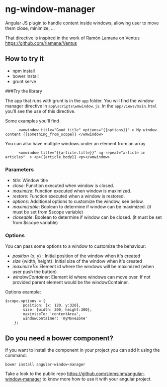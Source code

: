 # ng-window-manager
Angular JS plugin to handle content inside windows, allowing user to move them close, minimize, ...

That directive is inspired in the work of Ramón Lamana on Ventus https://github.com/rlamana/Ventus

## How to try it

* npm install
* bower install
* grunt serve

###Try the library

The app that runs with grunt is in the `app` folder. You will find the window manager directive in `app\scripts\wmwindow.js`.
In the `app/views/main.html` you'll see the use of this directive.

Some examples you'll find

```
	  <wmwindow title="Good title" options="{{options}}" > My window content {{something_from_scope}} </wmwindow>
``` 
You can also have multiple windows under an element from an array
```
	  <wmwindow title="{{article.title}}" ng-repeat="article in articles"  > <p>{{article.body}} <p></wmwindow>
``` 
### Parameters
* _title_: Window title
* _close_: Function executed when window is closed.
* _maximize_: Function executed when window is maximized.
* _restore_: Function executed when a window is restored.
* _options_: Additional options to customize the window, see below. 
* _maximizable_: Boolean to determine if window can be maximized. (it must be set from $scope variable)
* _closeable_: Boolean to determine if window can be closed. (it must be set from $scope variable)

### Options 
You can pass some options to a window to customize the behaviour:
 * _position_ {x, y} : Initial position of the window when it's created  
 * _size_ {width, height}: Initial size of the window when it's created
 * _maximizeTo_: Element id where the windows will be maximized (when user push the button) 
 * _windowContainer_: Element id where windows can move over. If not provided parent element would be the windowContainer.

Options example:

```
$scope.options = {
		position: {x: 120, y:320},
		size: {width: 300, height:300},
		maximizeTo: 'contentArea',
		windowContainer: 'myMoveZone'
	};
```


## Do you need a bower component?

If you want to install the component in your project you can add it using the command:
```
bower install angular-window-manager
```

Take a look to the public repo https://github.com/sinmsinm/angular-window-manager to know more how to use it with your angular project.
